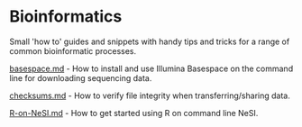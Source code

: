 # Bioinformatics

Small 'how to' guides and snippets with handy tips and tricks for a range of common bioinformatic processes.

[basespace.md](https://github.com/natforsdick/bioinformatics-bits-and-pieces/blob/main/basespace.md) - How to install and use Illumina Basespace on the command line for downloading sequencing data.

[checksums.md](https://github.com/natforsdick/bioinformatics-bits-and-pieces/blob/main/checksums.md) - How to verify file integrity when transferring/sharing data.

[R-on-NeSI.md](https://github.com/natforsdick/bioinformatics-bits-and-pieces/blob/main/R-on-NeSI.md) - How to get started using R on command line NeSI.
